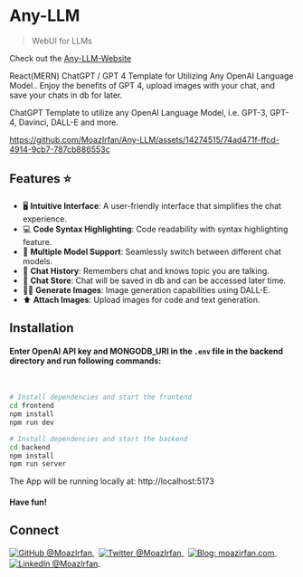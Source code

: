 # Any-LLM

> WebUI for LLMs 

Check out the <a href="https://any-llm-website.vercel.app/" target="_blank" rel="noopener noreferrer"><u>Any-LLM-Website</u></a>


React(MERN) ChatGPT / GPT 4 Template for Utilizing Any OpenAI Language Model.. Enjoy the benefits of GPT 4, upload images with your chat, and save your chats in db for later.

ChatGPT Template to utilize any OpenAI Language Model, i.e. GPT-3, GPT-4, Davinci, DALL-E and more.

https://github.com/MoazIrfan/Any-LLM/assets/14274515/74ad471f-ffcd-4914-9cb7-787cb886553c

## Features ⭐
- 🖥️ **Intuitive Interface**: 
A user-friendly interface that simplifies the chat experience.
- 💻 **Code Syntax Highlighting**:
Code readability with syntax highlighting feature.
- 🤖 **Multiple Model Support**:
Seamlessly switch between different chat models.
- 💬 **Chat History**:
Remembers chat and knows topic you are talking.
- 📜 **Chat Store**:
Chat will be saved in db and can be accessed later time.
- 🎨🤖 **Generate Images**:
Image generation capabilities using DALL-E.
- ⬆️ **Attach Images**:
Upload images for code and text generation.

## Installation

#### Enter OpenAI API key and MONGODB_URI in the `.env` file in the backend directory and run following commands:

<br>

```bash
# Install dependencies and start the frontend
cd frontend
npm install
npm run dev
```

```bash
# Install dependencies and start the backend
cd backend
npm install
npm run server
```
The App will be running locally at: http://localhost:5173

#### Have fun!

## Connect

<div align="left">
    <p>
    <a href="https://github.com/MoazIrfan">
        <img alt="GitHub @MoazIrfan" align="center" src="https://img.shields.io/badge/GITHUB-gray.svg?colorB=6cc644&style=flat" />
    </a>&nbsp;
    <a href="https://twitter.com/MoazIrfan/">
        <img alt="Twitter @MoazIrfan" align="center" src="https://img.shields.io/badge/TWITTER-gray.svg?colorB=1da1f2&style=flat" />
    </a>&nbsp;
    <a href="https://moazirfan.com/">
        <img alt="Blog: moazirfan.com" align="center" src="https://img.shields.io/badge/MY%20WEBSITE-gray.svg?colorB=6666ff&style=flat" />
    </a>&nbsp;
    <a href="https://www.linkedin.com/in/moazirfan/">
        <img alt="LinkedIn @MoazIrfan" align="center" src="https://img.shields.io/badge/LINKEDIN-gray.svg?colorB=0077b5&style=flat" />
    </a>&nbsp;
</p>
</div>